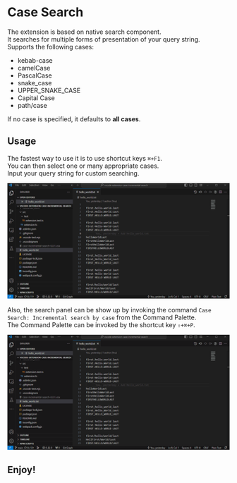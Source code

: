 # Case Search

The extension is based on native search component.  
It searches for multiple forms of presentation of your query string.  
Supports the following cases:

* kebab-case
* camelCase
* PascalCase
* snake_case
* UPPER_SNAKE_CASE
* Capital Case
* path/case

If no case is specified, it defaults to **all cases**.

## Usage

The fastest way to use it is to use shortcut keys `⌘+F1`.  
You can then select one or many appropriate cases.  
Input your query string for custom searching.  

![screenshot1](resources/screenshot1.gif)

Also, the search panel can be show up by invoking the command `Case Search: Incremental search by case` from the Command Palette.  
The Command Palette can be invoked by the shortcut key `⇧+⌘+P`.  

![screenshot2](resources/screenshot2.gif)

## **Enjoy!**
